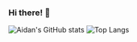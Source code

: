### Hi there! 👋

![Aidan's GitHub stats](https://github-readme-stats.vercel.app/api?username=asrouji&show_icons=true&theme=radical)
![Top Langs](https://github-readme-stats.vercel.app/api/top-langs/?username=asrouji&layout=compact&theme=radical)
